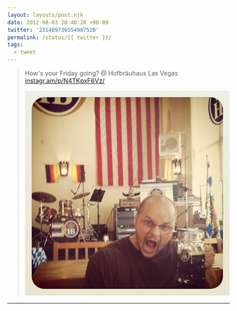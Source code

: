 ```yaml
---
layout: layouts/post.njk
date: 2012-08-03 20:40:28 +00:00
twitter: '231489736554987520'
permalink: /status/{{ twitter }}/
tags: 
  - tweet
---
```


> How's your Friday going?  @ Hofbräuhaus Las Vegas [instagr.am/p/N4TKpxF6Vz/](http://instagr.am/p/N4TKpxF6Vz/)
> 
> ![Jake with a huge beer](/img/_insta/11191174_1586949361586415_432703972_n.jpg)

---
